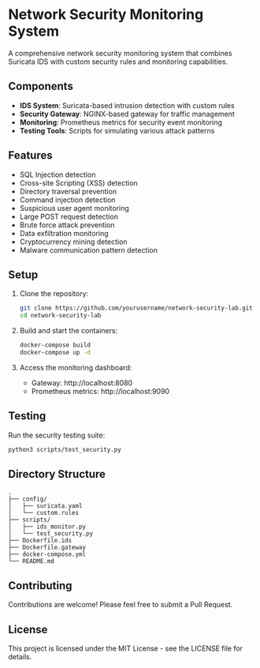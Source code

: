 # Network Security Monitoring System

A comprehensive network security monitoring system that combines Suricata IDS with custom security rules and monitoring capabilities.

## Components

- **IDS System**: Suricata-based intrusion detection with custom rules
- **Security Gateway**: NGINX-based gateway for traffic management
- **Monitoring**: Prometheus metrics for security event monitoring
- **Testing Tools**: Scripts for simulating various attack patterns

## Features

- SQL Injection detection
- Cross-site Scripting (XSS) detection
- Directory traversal prevention
- Command injection detection
- Suspicious user agent monitoring
- Large POST request detection
- Brute force attack prevention
- Data exfiltration monitoring
- Cryptocurrency mining detection
- Malware communication pattern detection

## Setup

1. Clone the repository:
   ```bash
   git clone https://github.com/yourusername/network-security-lab.git
   cd network-security-lab
   ```

2. Build and start the containers:
   ```bash
   docker-compose build
   docker-compose up -d
   ```

3. Access the monitoring dashboard:
   - Gateway: http://localhost:8080
   - Prometheus metrics: http://localhost:9090

## Testing

Run the security testing suite:
```bash
python3 scripts/test_security.py
```

## Directory Structure

```
.
├── config/
│   ├── suricata.yaml
│   └── custom.rules
├── scripts/
│   ├── ids_monitor.py
│   └── test_security.py
├── Dockerfile.ids
├── Dockerfile.gateway
├── docker-compose.yml
└── README.md
```

## Contributing

Contributions are welcome! Please feel free to submit a Pull Request.

## License

This project is licensed under the MIT License - see the LICENSE file for details. 